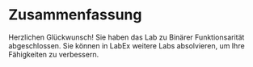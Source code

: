 # Zusammenfassung

Herzlichen Glückwunsch! Sie haben das Lab zu Binärer Funktionsarität abgeschlossen. Sie können in LabEx weitere Labs absolvieren, um Ihre Fähigkeiten zu verbessern.
